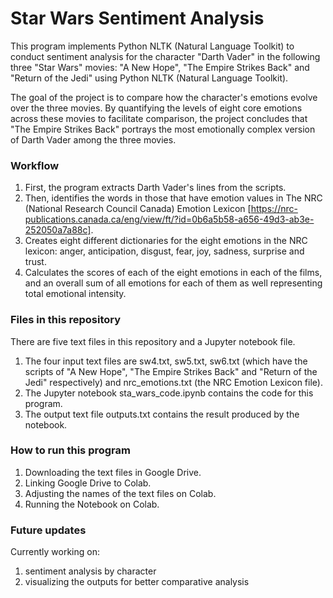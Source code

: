 # Star Wars Sentiment Analysis

This program implements Python NLTK (Natural Language Toolkit) to conduct sentiment analysis for the character "Darth Vader" in the following three "Star Wars" movies: "A New Hope", "The Empire Strikes Back" and "Return of the Jedi" using Python NLTK (Natural Language Toolkit). 

The goal of the project is to compare how the character's emotions evolve over the three movies. By quantifying the levels of eight core emotions across these movies to facilitate comparison, the project concludes that "The Empire Strikes Back" portrays the most emotionally complex version of Darth Vader among the three movies.

### Workflow

1. First, the program extracts Darth Vader's lines from the scripts.
2. Then, identifies the words in those that have emotion values in The NRC (National Research Council Canada) Emotion Lexicon [https://nrc-publications.canada.ca/eng/view/ft/?id=0b6a5b58-a656-49d3-ab3e-252050a7a88c].
3. Creates eight different dictionaries for the eight emotions in the NRC lexicon: anger, anticipation, disgust, fear, joy, sadness, surprise and trust.
4. Calculates the scores of each of the eight emotions in each of the films, and an overall sum of all emotions for each of them as well representing total emotional intensity.


### Files in this repository

There are five text files in this repository and a Jupyter notebook file.

1. The four input text files are sw4.txt, sw5.txt, sw6.txt (which have the scripts of  "A New Hope", "The Empire Strikes Back" and "Return of the Jedi" respectively) and nrc_emotions.txt (the NRC Emotion Lexicon file). 
2. The Jupyter notebook sta_wars_code.ipynb contains the code for this program. 
3. The output text file outputs.txt contains the result produced by the notebook. 


### How to run this program

1. Downloading the text files in Google Drive.
2. Linking Google Drive to Colab.
3. Adjusting the names of the text files on Colab.
4. Running the Notebook on Colab.


### Future updates

Currently working on:
1. sentiment analysis by character 
2. visualizing the outputs for better comparative analysis

